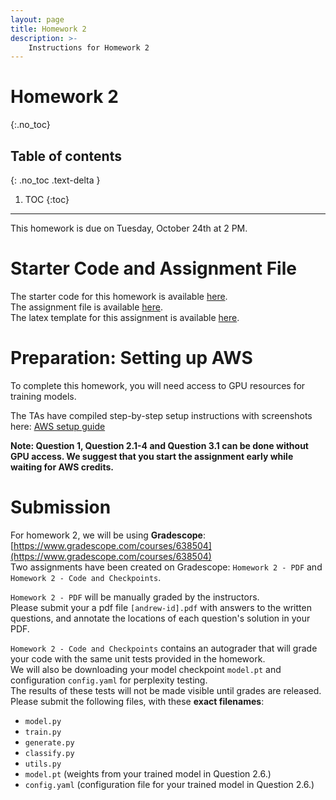 ```yaml
---
layout: page
title: Homework 2
description: >-
    Instructions for Homework 2
---
```


# Homework 2
{:.no_toc}

## Table of contents
{: .no_toc .text-delta }

1. TOC
{:toc}

---

This homework is due on Tuesday, October 24th at 2 PM.

# Starter Code and Assignment File

The starter code for this homework is available [here](homework_materials/hw2_starter_code.zip).  
The assignment file is available [here](homework_materials/hw2.pdf).  
The latex template for this assignment is available [here](homework_materials/hw2_latex_template.zip).

# Preparation: Setting up AWS

To complete this homework, you will need access to GPU resources for training models.

The TAs have compiled step-by-step setup instructions with screenshots here: [AWS setup guide](https://docs.google.com/presentation/d/1Tw_klO84R9G7CZ3cINAKgy4BfdNm-8dlnRXSBIVD_3A/edit?usp=sharing)

**Note: Question 1, Question 2.1-4 and Question 3.1 can be done without GPU access. We suggest that you start the assignment early while waiting for AWS credits.**

# Submission

For homework 2, we will be using **Gradescope**: [https://www.gradescope.com/courses/638504](https://www.gradescope.com/courses/638504)  
Two assignments have been created on Gradescope: `Homework 2 - PDF` and `Homework 2 - Code and Checkpoints`.  

`Homework 2 - PDF` will be manually graded by the instructors.  
Please submit your a pdf file `[andrew-id].pdf` with answers to the written questions, and annotate the locations of each question's solution in your PDF.

`Homework 2 - Code and Checkpoints` contains an autograder that will grade your code with the same unit tests provided in the homework.  
We will also be downloading your model checkpoint `model.pt` and configuration `config.yaml` for perplexity testing.  
The results of these tests will not be made visible until grades are released.  
Please submit the following files, with these **exact filenames**:
- `model.py`
- `train.py`
- `generate.py`
- `classify.py`
- `utils.py`
- `model.pt` (weights from your trained model in Question 2.6.)
- `config.yaml` (configuration file for your trained model in Question 2.6.)

